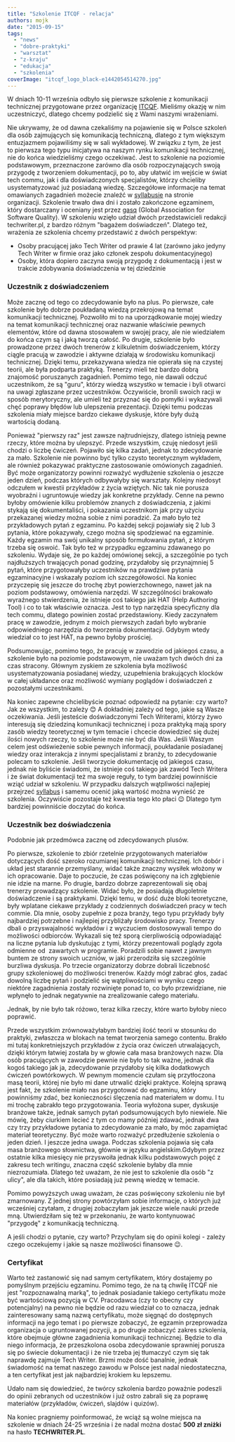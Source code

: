 ```yaml
---
title: "Szkolenie ITCQF - relacja"
authors: mojk
date: "2015-09-15"
tags:
  - "news"
  - "dobre-praktyki"
  - "warsztat"
  - "z-kraju"
  - "edukacja"
  - "szkolenia"
coverImage: "itcqf_logo_black-e1442054514270.jpg"
---
```


W dniach 10-11 września odbyło się pierwsze szkolenie z komunikacji technicznej
przygotowane przez organizację [ITCQF](http://itcqf.org/). Mieliśmy okazję w nim
uczestniczyć, dlatego chcemy podzielić się z Wami naszymi wrażeniami.

<!--truncate-->

Nie ukrywamy, że od dawna czekaliśmy na pojawienie się w Polsce szkoleń dla osób
zajmujących się komunikacją techniczną, dlatego z tym większym entuzjazmem
pojawiliśmy się w sali wykładowej. W związku z tym, że jest to pierwsza tego
typu inicjatywa na naszym rynku komunikacji technicznej, nie do końca
wiedzieliśmy czego oczekiwać. Jest to szkolenie na poziomie podstawowym,
przeznaczone zarówno dla osób rozpoczynających swoją przygodę z tworzeniem
dokumentacji, po to, aby ułatwić im wejście w świat tech commu, jak i dla
doświadczonych specjalistów, którzy chcieliby usystematyzować już posiadaną
wiedzę. Szczegółowe informacje na temat omawianych zagadnień możecie znaleźć w
[syllabusie](http://itcqf.org/wp-content/uploads/2015/04/ITCQF_Syllabus_v1_02Dec2014.pdf)
na stronie organizacji. Szkolenie trwało dwa dni i zostało zakończone egzaminem,
który dostarczany i oceniany jest przez [gasq](http://pl.gasq.org/) (Global
Association for Software Quality). W szkoleniu wzięło udział dwóch
przedstawicieli redakcji techwriter.pl, z bardzo różnym "bagażem doświadczeń".
Dlatego też, wrażenia ze szkolenia chcemy przedstawić z dwóch perspektyw:

- Osoby pracującej jako Tech Writer od prawie 4 lat (zarówno jako jedyny Tech
  Writer w firmie oraz jako członek zespołu dokumentacyjnego)
- Osoby, która dopiero zaczyna swoją przygodę z dokumentacją i jest w trakcie
  zdobywania doświadczenia w tej dziedzinie

### Uczestnik z doświadczeniem

Może zacznę od tego co zdecydowanie było na plus. Po pierwsze, całe szkolenie
było dobrze poukładaną wiedzą przekrojową na temat komunikacji technicznej.
Pozwoliło mi to na uporządkowanie mojej wiedzy na temat komunikacji technicznej
oraz nazwanie właściwie pewnych elementów, które od dawna stosowałem w swojej
pracy, ale nie wiedziałem do końca czym są i jaką tworzą całość. Po drugie,
szkolenie było prowadzone przez dwóch trenerów z kilkuletnim doświadczeniem,
którzy ciągle pracują w zawodzie i aktywne działają w środowisku komunikacji
technicznej. Dzięki temu, przekazywana wiedza nie opierała się na czystej
teorii, ale była podparta praktyką. Trenerzy mieli też bardzo dobrą znajomość
poruszanych zagadnień. Pomimo tego, nie dawali odczuć uczestnikom, że są "guru",
którzy wiedzą wszystko w temacie i byli otwarci na uwagi zgłaszane przez
uczestników. Oczywiście, bronili swoich racji w sposób merytoryczny, ale umieli
też przyznać się do pomyłki i wykazywali chęć poprawy błędów lub ulepszenia
prezentacji. Dzięki temu podczas szkolenia miały miejsce bardzo ciekawe
dyskusje, które były dużą wartością dodaną.

Ponieważ "pierwszy raz" jest zawsze najtrudniejszy, dlatego istnieją pewne
rzeczy, które można by ulepszyć. Przede wszystkim, czuję niedosyt jeśli chodzi o
liczbę ćwiczeń. Pojawiło się kilka zadań, jednak to zdecydowanie za mało.
Szkolenie nie powinno być tylko czysto teoretycznym wykładem, ale również
pokazywać praktyczne zastosowanie omówionych zagadnień. Być może organizatorzy
powinni rozważyć wydłużenie szkolenia o jeszcze jeden dzień, podczas których
odbywałyby się warsztaty. Kolejny niedosyt odczułem w kwestii przykładów z życia
wziętych. Nic tak nie porusza wyobraźni i ugruntowuje wiedzy jak konkretne
przykłady. Cenne na pewno byłoby omówienie kilku problemów znanych z
doświadczenia, z jakimi stykają się dokumentaliści, i pokazania uczestnikom jak
przy użyciu przekazanej wiedzy można sobie z nimi poradzić. Za mało było też
przykładowych pytań z egzaminu. Po każdej sekcji pojawiały się 2 lub 3 pytania,
które pokazywały, czego można się spodziewać na egzaminie. Każdy egzamin ma swój
unikalny sposób formułowania pytań, z którym trzeba się oswoić. Tak było też w
przypadku egzaminu zdawanego po szkoleniu. Wydaje się, że po każdej omówionej
sekcji, a szczególnie po tych najdłuższych trwających ponad godzinę, przydałoby
się przynajmniej 5 pytań, które przygotowałyby uczestników na prawdziwe pytania
egzaminacyjne i wskazały poziom ich szczegółowości. Na koniec przyczepię się
jeszcze do trochę zbyt powierzchownego, nawet jak na poziom podstawowy,
omówienia narzędzi. W szczególności brakowało wyraźnego stwierdzenia, że
istnieje coś takiego jak HAT (Help Authoring Tool) i co to tak właściwie
oznacza. Jest to typ narzędzia specyficzny dla tech commu, dlatego powinien
zostać przedstawiony. Kiedy zaczynałem pracę w zawodzie, jednym z moich
pierwszych zadań było wybranie odpowiedniego narzędzia do tworzenia
dokumentacji. Gdybym wtedy wiedział co to jest HAT, na pewno byłoby prościej.

Podsumowując, pomimo tego, że pracuję w zawodzie od jakiegoś czasu, a szkolenie
było na poziomie podstawowym, nie uważam tych dwóch dni za czas stracony.
Głównym zyskiem ze szkolenia była możliwość usystematyzowania posiadanej wiedzy,
uzupełnienia brakujących klocków w całej układance oraz możliwość wymiany
poglądów i doświadczeń z pozostałymi uczestnikami.

Na koniec zapewne chcielibyście poznać odpowiedź na pytanie: czy warto? Jak ze
wszystkim, to zależy 😊 A dokładniej zależy od tego, jakie są Wasze oczekiwania.
Jeśli jesteście doświadczonymi Tech Writerami, którzy żywo interesują się
dziedziną komunikacji technicznej i poza praktyką mają spory zasób wiedzy
teoretycznej w tym temacie i chcecie dowiedzieć się dużej ilości nowych rzeczy,
to szkolenie może nie być dla Was. Jeśli Waszym celem jest odświeżenie sobie
pewnych informacji, poukładanie posiadanej wiedzy oraz interakcja z innymi
specjalistami z branży, to zdecydowanie polecam to szkolenie. Jeśli tworzycie
dokumentację od jakiegoś czasu, jednak nie byliście świadomi, że istnieje coś
takiego jak zawód Tech Writera i że świat dokumentacji też ma swoje reguły, to
tym bardziej powinniście wziąć udział w szkoleniu. W przypadku dalszych
wątpliwości najlepiej przejrzeć
[syllabus](http://itcqf.org/wp-content/uploads/2015/04/ITCQF_Syllabus_v1_02Dec2014.pdf)
i samemu ocenić jaką wartość można wynieść ze szkolenia. Oczywiście pozostaje
też kwestia tego kto płaci 😉 Dlatego tym bardziej powinniście doczytać do
końca.

### Uczestnik bez doświadczenia

Podobnie jak przedmówca zacznę od zdecydowanych plusów.

Po pierwsze, szkolenie to zbiór rzetelnie przygotowanych materiałów dotyczących
dość szeroko rozumianej komunikacji technicznej. Ich dobór i układ jest
starannie przemyślany, widać także znaczny wysiłek włożony w ich opracowanie.
Daje to poczucie, że czas poświęcony na ich zgłębienie nie idzie na marne. Po
drugie, bardzo dobrze zaprezentowali się obaj trenerzy prowadzący szkolenie.
Widać było, że posiadają długoletnie doświadczenie i są praktykami. Dzięki temu,
w dość duże bloki teoretyczne, były wplatane ciekawe przykłady z codziennych
doświadczeń pracy w tech commie. Dla mnie, osoby zupełnie z poza branży, tego
typu przykłady były najbardziej potrzebne i najlepiej przybliżały środowisko
pracy. Trenerzy dbali o przyswajalność wykładów i z wyczuciem dostosowywali
tempo do możliwości odbiorców. Wykazali się też sporą cierpliwością odpowiadająć
na liczne pytania lub dyskutując z tymi, którzy prezentowali poglądy zgoła
odmienne od  zawartych w programie. Poradzili sobie nawet z jawnym buntem ze
strony swoich uczniów, w jaki przerodziła się szczególnie burzliwa dyskusja. Po
trzecie organizatorzy dobrze dobrali liczebność grupy szkoleniowej do możliwości
trenerów. Każdy mógł zabrać głos, zadać dowolną liczbę pytań i podzielić się
wątpliwościami w wyniku czego niektóre zagadnienia zostały rozwinięte ponad to,
co było przewidziane, nie wpłynęło to jednak negatywnie na zrealizowanie całego
materiału.

Jednak, by nie było tak różowo, teraz kilka rzeczy, które warto byłoby nieco
poprawić.

Przede wszystkim zrównoważyłabym bardziej ilość teorii w stosunku do praktyki,
zwłaszcza w blokach na temat tworzenia samego contentu. Brakło mi tutaj
konkretniejszych przykładów z życia oraz ćwiczeń utrwalających, dzięki którym
łatwiej została by w głowie cała masa branżowych nazw. Dla osób pracujących w
zawodzie pewnie nie było to tak ważne, jednak dla kogoś takiego jak ja,
zdecydowanie przydałoby się kilka dodatkowych ćwiczeń powtórkowych. W pewnym
momencie czułam się przytłoczona masą teorii, której nie było mi dane utrwalić
dzięki praktyce. Kolejną sprawą jest fakt, że szkolenie miało nas przygotować do
egzaminu, który powinniśmy zdać, bez konieczności ślęczenia nad materiałem w
domu. I tu mi trochę zabrakło tego przygotowania. Teoria wyłożona super,
dyskusje branżowe także, jednak samych pytań podsumowujących było niewiele. Nie
mówię, żeby ciurkiem lecieć z tym co mamy później zdawać, jednak dwa czy trzy
przykładowe pytania to zdecydowanie za mało, by móc zapamiętać materiał
teoretyczny. Być może warto rozważyć przedłużenie szkolenia o jeden dzień. I
jeszcze jedna uwaga. Podczas szkolenia pojawia się cała masa branżowego
słownictwa, głównie w języku angielskim.Gdybym przez ostatnie kilka miesięcy nie
przyswoiła jednak kilku podstawowych pojęć z zakresu tech writingu, znaczna
część szkolenie byłaby dla mnie niezrozumiała. Dlatego też uważam, że nie jest
to szkolenie dla osób "z ulicy", ale dla takich, które posiadają już pewną
wiedzę w temacie.

Pomimo powyższych uwag uważam, że czas poświęcony szkoleniu nie był zmarnowany.
Z jednej strony powtórzyłam sobie informacje, o których już wcześniej czytałam,
z drugiej zobaczyłam jak jeszcze wiele nauki przede mną. Utwierdziłam się też w
przekonaniu, że warto kontynuować "przygodę" z komunikacją techniczną.

A jeśli chodzi o pytanie, czy warto? Przychylam się do opinii kolegi - zależy
czego oczekujemy i jakie są nasze możliwości finansowe 😉.

### Certyfikat

Warto też zastanowić się nad samym certyfikatem, który dostajemy po pomyślnym
przejściu egzaminu. Pomimo tego, że na tą chwilę ITCQF nie jest "rozpoznawalną
marką", to jednak posiadanie takiego certyfikatu może być wartościową pozycją w
CV. Pracodawca (czy to obecny czy potencjalny) na pewno nie będzie od razu
wiedział co to oznacza, jednak zainteresowany samą nazwą certyfikatu, może
sięgnąć do dostępnych informacji na jego temat i po pierwsze zobaczyć, że
egzamin przeprowadza organizacja o ugruntowanej pozycji, a po drugie zobaczyć
zakres szkolenia, które obejmuje główne zagadnienia komunikacji technicznej.
Będzie to dla niego informacja, że przeszkolona osoba zdecydowanie sprawniej
porusza się po świecie dokumentacji i że nie trzeba jej tłumaczyć czym się tak
naprawdę zajmuje Tech Writer. Brzmi może dość banalnie, jednak świadomość na
temat naszego zawodu w Polsce jest nadal niedostateczna, a ten certyfikat jest
jak najbardziej krokiem ku lepszemu.

Udało nam się dowiedzieć, że twórcy szkolenia bardzo poważnie podeszli do opinii
zebranych od uczestników i już ostro zabrali się za poprawę materiałów
(przykładów, ćwiczeń, slajdów i quizów).

Na koniec pragniemy poinformować, że wciąż są wolne miejsca na szkolenie w
dniach 24-25 września i że nadal można dostać **500 zł zniżki** na hasło
**TECHWRITER.PL**.
